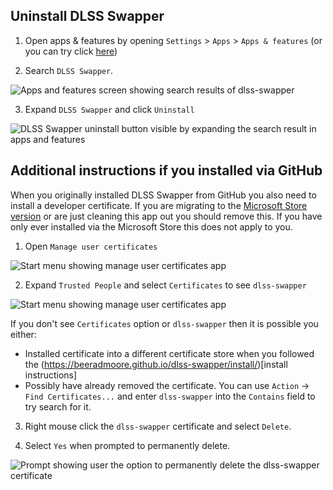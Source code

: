 ## Uninstall DLSS Swapper
1. Open apps & features by opening `Settings` > `Apps` > `Apps & features` (or you can try click [here](	ms-settings:appsfeatures))

2. Search `DLSS Swapper`.

![Apps and features screen showing search results of dlss-swapper](https://beeradmoore.github.io/dlss-swapper/images/uninstall/uninstall_settings_1.png)

3. Expand `DLSS Swapper` and click `Uninstall`

![DLSS Swapper uninstall button visible by expanding the search result in apps and features](https://beeradmoore.github.io/dlss-swapper/images/uninstall/uninstall_settings_2.png)


## Additional instructions if you installed via GitHub
When you originally installed DLSS Swapper from GitHub you also need to install a developer certificate. If you are migrating to the [Microsoft Store version](https://www.microsoft.com/store/apps/9NNL4H1PTJBL) or are just cleaning this app out you should remove this. If you have only ever installed via the Microsoft Store this does not apply to you.

1. Open `Manage user certificates`

![Start menu showing manage user certificates app](https://beeradmoore.github.io/dlss-swapper/images/uninstall/manage_user_certificates.png)


2. Expand `Trusted People` and select `Certificates` to see `dlss-swapper`

![Start menu showing manage user certificates app](https://beeradmoore.github.io/dlss-swapper/images/uninstall/manage_user_certificates_certs.png)

If you don't see `Certificates` option or `dlss-swapper` then it is possible you either:
- Installed certificate into a different certificate store when you followed the (https://beeradmoore.github.io/dlss-swapper/install/)[install instructions]
- Possibly have already removed the certificate. You can use `Action` -> `Find Certificates...` and enter `dlss-swapper` into the `Contains` field to try search for it.

3. Right mouse click the `dlss-swapper` certificate and select `Delete`. 

4. Select `Yes` when prompted to permanently delete.

![Prompt showing user the option to permanently delete the dlss-swapper certificate](https://beeradmoore.github.io/dlss-swapper/images/uninstall/manage_user_certificates_delete.png)
